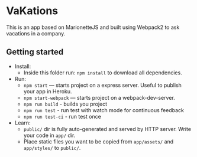 # VaKations 

This is an app based on MarionetteJS and built using Webpack2 to ask vacations in a company.

## Getting started

* Install:
    * Inside this folder run: `npm install` to download all dependencies.
* Run:
    * `npm start` — starts project on a express server. Useful to publish your app in Heroku.
    * `npm start-webpack` — starts project on a webpack-dev-server.
    * `npm run build` - builds you project
    * `npm run test` - run test with watch mode for continuous feedback
    * `npm run test-ci` - run test once
* Learn:
    * `public/` dir is fully auto-generated and served by HTTP server.  Write your code in `app/` dir.
    * Place static files you want to be copied from `app/assets/` and `app/styles/` to `public/`.
